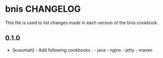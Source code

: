 bnis CHANGELOG
==============

This file is used to list changes made in each version of the bnis cookbook.

0.1.0
-----
- [kusumah] - Add following cookbooks :
			- java
			- nginx
			- jetty
			- maven

